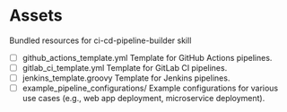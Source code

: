 # Assets

Bundled resources for ci-cd-pipeline-builder skill

- [ ] github_actions_template.yml Template for GitHub Actions pipelines.
- [ ] gitlab_ci_template.yml Template for GitLab CI pipelines.
- [ ] jenkins_template.groovy Template for Jenkins pipelines.
- [ ] example_pipeline_configurations/ Example configurations for various use cases (e.g., web app deployment, microservice deployment).

